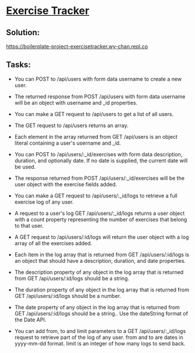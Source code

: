 # [Exercise Tracker](https://www.freecodecamp.org/learn/apis-and-microservices/apis-and-microservices-projects/exercise-tracker)

## Solution:
https://boilerplate-project-exercisetracker.wy-chan.repl.co

## Tasks:
- You can POST to /api/users with form data username to create a new user.

- The returned response from POST /api/users with form data username will be an object with username and _id properties.

- You can make a GET request to /api/users to get a list of all users.

- The GET request to /api/users returns an array.

- Each element in the array returned from GET /api/users is an object literal containing a user's username and _id.

- You can POST to /api/users/:_id/exercises with form data description, duration, and optionally date. If no date is supplied, the current date will be used.

- The response returned from POST /api/users/:_id/exercises will be the user object with the exercise fields added.

- You can make a GET request to /api/users/:_id/logs to retrieve a full exercise log of any user.

- A request to a user's log GET /api/users/:_id/logs returns a user object with a count property representing the number of exercises that belong to that user.

- A GET request to /api/users/:id/logs will return the user object with a log array of all the exercises added.

- Each item in the log array that is returned from GET /api/users/:id/logs is an object that should have a description, duration, and date properties.

- The description property of any object in the log array that is returned from GET /api/users/:id/logs should be a string.

- The duration property of any object in the log array that is returned from GET /api/users/:id/logs should be a number.

- The date property of any object in the log array that is returned from GET /api/users/:id/logs should be a string.. Use the dateString format of the Date API.

- You can add from, to and limit parameters to a GET /api/users/:_id/logs request to retrieve part of the log of any user. from and to are dates in yyyy-mm-dd format. limit is an integer of how many logs to send back.